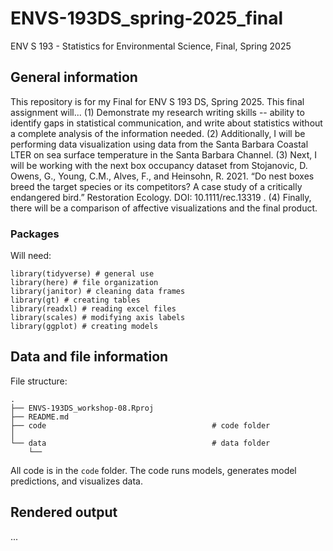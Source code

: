 # ENVS-193DS_spring-2025_final
ENV S 193 - Statistics for Environmental Science, Final, Spring 2025

## General information

This repository is for my Final for ENV S 193 DS, Spring 2025. This final assignment will...
(1) Demonstrate my research writing skills -- ability to identify gaps in statistical communication, and write about statistics without a complete analysis of the information needed. (2) Additionally, I will be performing data visualization using data from the Santa Barbara Coastal LTER on sea surface temperature in the Santa Barbara Channel. (3) Next, I will be working with the next box occupancy dataset from Stojanovic, D. Owens, G., Young, C.M., Alves, F., and Heinsohn, R. 2021. “Do nest boxes breed the target species or its competitors? A case study of a critically endangered bird.” Restoration Ecology. DOI: 10.1111/rec.13319 . (4) Finally, there will be a comparison of affective visualizations and the final product.

### Packages

Will need:
```
library(tidyverse) # general use
library(here) # file organization
library(janitor) # cleaning data frames
library(gt) # creating tables
library(readxl) # reading excel files
library(scales) # modifying axis labels
library(ggplot) # creating models
```

## Data and file information
File structure:

```
.
├── ENVS-193DS_workshop-08.Rproj
├── README.md
├── code                                     # code folder
│   
└── data                                     # data folder
    └── 
```

All code is in the `code` folder. The code runs models, generates model predictions, and visualizes data.

## Rendered output
...
